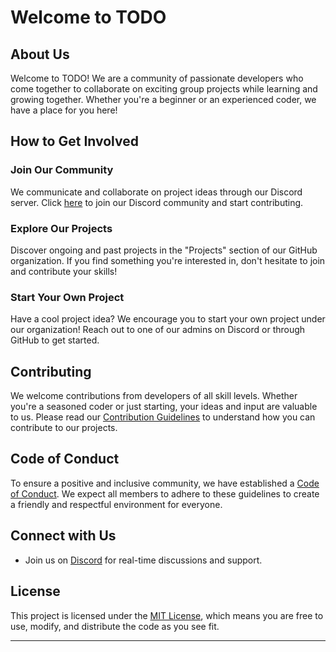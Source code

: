 # Welcome to TODO

## About Us

Welcome to TODO! We are a community of passionate developers who come together to collaborate on exciting group projects while learning and growing together. Whether you're a beginner or an experienced coder, we have a place for you here!

## How to Get Involved

### Join Our Community

We communicate and collaborate on project ideas through our Discord server. Click [here](https://discord.gg/8YHrMs3qng) to join our Discord community and start contributing.

### Explore Our Projects

Discover ongoing and past projects in the "Projects" section of our GitHub organization. If you find something you're interested in, don't hesitate to join and contribute your skills!

### Start Your Own Project

Have a cool project idea? We encourage you to start your own project under our organization! Reach out to one of our admins on Discord or through GitHub to get started.

## Contributing

We welcome contributions from developers of all skill levels. Whether you're a seasoned coder or just starting, your ideas and input are valuable to us. Please read our [Contribution Guidelines](CONTRIBUTING.md) to understand how you can contribute to our projects.

## Code of Conduct

To ensure a positive and inclusive community, we have established a [Code of Conduct](CODE_OF_CONDUCT.md). We expect all members to adhere to these guidelines to create a friendly and respectful environment for everyone.

## Connect with Us

- Join us on [Discord](https://discord.gg/8YHrMs3qng) for real-time discussions and support.

## License

This project is licensed under the [MIT License](LICENSE), which means you are free to use, modify, and distribute the code as you see fit.

---
